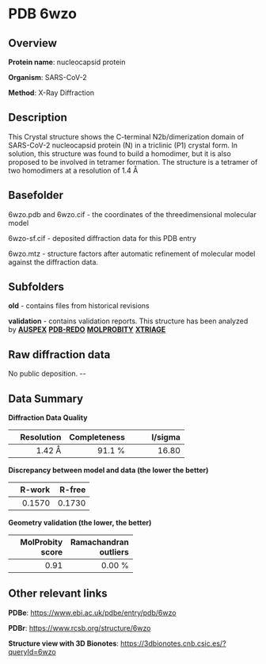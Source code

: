# PDB 6wzo

## Overview

**Protein name**: nucleocapsid protein

**Organism**: SARS-CoV-2

**Method**: X-Ray Diffraction

## Description

This Crystal structure shows the C-terminal N2b/dimerization domain of SARS-CoV-2 nucleocapsid protein (N) in a triclinic (P1) crystal form. In solution, this structure was found to build a homodimer, but it is also proposed to be involved in tetramer formation. The structure is a tetramer of two homodimers at a resolution of 1.4 Å

## Basefolder

6wzo.pdb and 6wzo.cif - the coordinates of the threedimensional molecular model

6wzo-sf.cif - deposited diffraction data for this PDB entry

6wzo.mtz - structure factors after automatic refinement of molecular model against the diffraction data.

## Subfolders



**old** - contains files from historical revisions

**validation** - contains validation reports. This structure has been analyzed by [**AUSPEX**](https://github.com/thorn-lab/coronavirus_structural_task_force/tree/master/pdb/nucleocapsid_protein/SARS-CoV-2/6wzo/validation/auspex) [**PDB-REDO**](https://github.com/thorn-lab/coronavirus_structural_task_force/tree/master/pdb/nucleocapsid_protein/SARS-CoV-2/6wzo/validation/pdb-redo) [**MOLPROBITY**](https://github.com/thorn-lab/coronavirus_structural_task_force/tree/master/pdb/nucleocapsid_protein/SARS-CoV-2/6wzo/validation/molprobity) [**XTRIAGE**](https://github.com/thorn-lab/coronavirus_structural_task_force/blob/master/pdb/nucleocapsid_protein/SARS-CoV-2/6wzo/validation/Xtriage_output.log)  



## Raw diffraction data

No public deposition. --<br> 

## Data Summary
**Diffraction Data Quality**

|   | Resolution | Completeness| I/sigma |
|---|-------------:|----------------:|--------------:|
|   |1.42 Å|91.1  %|<img width=50/>16.80|

**Discrepancy between model and data (the lower the better)**

|   | **R-work**| **R-free**   
|---|-------------:|----------------:|           
||  0.1570|  0.1730|

**Geometry validation (the lower, the better)**

|   |**MolProbity<br>score**| **Ramachandran<br>outliers** 
|---|-------------:|----------------:|
||  0.91|  0.00 %|

 

 



## Other relevant links 
**PDBe**:  https://www.ebi.ac.uk/pdbe/entry/pdb/6wzo
 
**PDBr**: https://www.rcsb.org/structure/6wzo 

**Structure view with 3D Bionotes**: https://3dbionotes.cnb.csic.es/?queryId=6wzo

